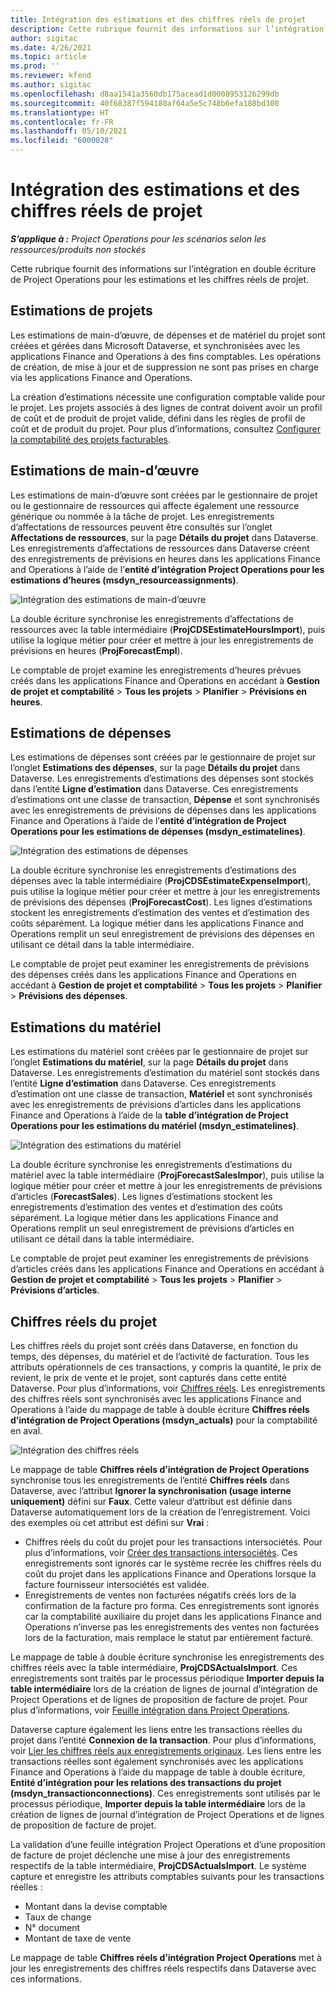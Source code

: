 ```yaml
---
title: Intégration des estimations et des chiffres réels de projet
description: Cette rubrique fournit des informations sur l’intégration en double écriture de Project Operations pour les estimations et les chiffres réels de projet.
author: sigitac
ms.date: 4/26/2021
ms.topic: article
ms.prod: ''
ms.reviewer: kfend
ms.author: sigitac
ms.openlocfilehash: d8aa1541a3560db175acead1d000895312b299db
ms.sourcegitcommit: 40f68387f594180af64a5e5c748b6efa188bd300
ms.translationtype: HT
ms.contentlocale: fr-FR
ms.lasthandoff: 05/10/2021
ms.locfileid: "6000028"
---
```

# <a name="project-estimates-and-actuals-integration"></a>Intégration des estimations et des chiffres réels de projet

_**S’applique à :** Project Operations pour les scénarios selon les ressources/produits non stockés_

Cette rubrique fournit des informations sur l’intégration en double écriture de Project Operations pour les estimations et les chiffres réels de projet.

## <a name="project-estimates"></a>Estimations de projets

Les estimations de main-d’œuvre, de dépenses et de matériel du projet sont créées et gérées dans Microsoft Dataverse, et synchronisées avec les applications Finance and Operations à des fins comptables. Les opérations de création, de mise à jour et de suppression ne sont pas prises en charge via les applications Finance and Operations.

La création d’estimations nécessite une configuration comptable valide pour le projet. Les projets associés à des lignes de contrat doivent avoir un profil de coût et de produit de projet valide, défini dans les règles de profil de coût et de produit du projet. Pour plus d’informations, consultez [Configurer la comptabilité des projets facturables](../project-accounting/configure-accounting-billable-projects.md#configure-project-cost-and-revenue-profile-rules).

## <a name="labor-estimates"></a>Estimations de main-d’œuvre

Les estimations de main-d’œuvre sont créées par le gestionnaire de projet ou le gestionnaire de ressources qui affecte également une ressource générique ou nommée à la tâche de projet. Les enregistrements d’affectations de ressources peuvent être consultés sur l’onglet **Affectations de ressources**, sur la page **Détails du projet** dans Dataverse. Les enregistrements d’affectations de ressources dans Dataverse créent des enregistrements de prévisions en heures dans les applications Finance and Operations à l’aide de l’**entité d’intégration Project Operations pour les estimations d’heures (msdyn\_resourceassignments)**.

   ![Intégration des estimations de main-d’œuvre](./Media/DW4LaborEstimates.png)

La double écriture synchronise les enregistrements d’affectations de ressources avec la table intermédiaire (**ProjCDSEstimateHoursImport**), puis utilise la logique métier pour créer et mettre à jour les enregistrements de prévisions en heures (**ProjForecastEmpl**).

Le comptable de projet examine les enregistrements d’heures prévues créés dans les applications Finance and Operations en accédant à **Gestion de projet et comptabilité** > **Tous les projets** > **Planifier** > **Prévisions en heures**.

## <a name="expense-estimates"></a>Estimations de dépenses

Les estimations de dépenses sont créées par le gestionnaire de projet sur l’onglet **Estimations des dépenses**, sur la page **Détails du projet** dans Dataverse. Les enregistrements d’estimations des dépenses sont stockés dans l’entité **Ligne d’estimation** dans Dataverse. Ces enregistrements d’estimations ont une classe de transaction, **Dépense** et sont synchronisés avec les enregistrements de prévisions de dépenses dans les applications Finance and Operations à l’aide de l’**entité d’intégration de Project Operations pour les estimations de dépenses (msdyn\_estimatelines)**.

   ![Intégration des estimations de dépenses](./Media/DW4ExpenseEstimates.png)

La double écriture synchronise les enregistrements d’estimations des dépenses avec la table intermédiaire (**ProjCDSEstimateExpenseImport**), puis utilise la logique métier pour créer et mettre à jour les enregistrements de prévisions des dépenses (**ProjForecastCost**). Les lignes d’estimations stockent les enregistrements d’estimation des ventes et d’estimation des coûts séparément. La logique métier dans les applications Finance and Operations remplit un seul enregistrement de prévisions des dépenses en utilisant ce détail dans la table intermédiaire.

Le comptable de projet peut examiner les enregistrements de prévisions des dépenses créés dans les applications Finance and Operations en accédant à **Gestion de projet et comptabilité** > **Tous les projets** > **Planifier** > **Prévisions des dépenses**.

## <a name="material-estimates"></a>Estimations du matériel

Les estimations du matériel sont créées par le gestionnaire de projet sur l’onglet **Estimations du matériel**, sur la page **Détails du projet** dans Dataverse. Les enregistrements d’estimation du matériel sont stockés dans l’entité **Ligne d’estimation** dans Dataverse. Ces enregistrements d’estimation ont une classe de transaction, **Matériel** et sont synchronisés avec les enregistrements de prévisions d’articles dans les applications Finance and Operations à l’aide de la **table d’intégration de Project Operations pour les estimations du matériel (msdyn\_estimatelines)**.

   ![Intégration des estimations du matériel](./Media/DW4MaterialEstimates.png)

La double écriture synchronise les enregistrements d’estimations du matériel avec la table intermédiaire (**ProjForecastSalesImpor**), puis utilise la logique métier pour créer et mettre à jour les enregistrements de prévisions d’articles (**ForecastSales**). Les lignes d’estimations stockent les enregistrements d’estimation des ventes et d’estimation des coûts séparément. La logique métier dans les applications Finance and Operations remplit un seul enregistrement de prévisions d’articles en utilisant ce détail dans la table intermédiaire.

Le comptable de projet peut examiner les enregistrements de prévisions d’articles créés dans les applications Finance and Operations en accédant à **Gestion de projet et comptabilité** > **Tous les projets** > **Planifier** > **Prévisions d’articles**.

## <a name="project-actuals"></a>Chiffres réels du projet

Les chiffres réels du projet sont créés dans Dataverse, en fonction du temps, des dépenses, du matériel et de l’activité de facturation. Tous les attributs opérationnels de ces transactions, y compris la quantité, le prix de revient, le prix de vente et le projet, sont capturés dans cette entité Dataverse. Pour plus d’informations, voir [Chiffres réels](../actuals/actuals-overview.md). Les enregistrements des chiffres réels sont synchronisés avec les applications Finance and Operations à l’aide du mappage de table à double écriture **Chiffres réels d’intégration de Project Operations (msdyn\_actuals)** pour la comptabilité en aval.

   ![Intégration des chiffres réels](./Media/DW4Actuals.png)

Le mappage de table **Chiffres réels d’intégration de Project Operations** synchronise tous les enregistrements de l’entité **Chiffres réels** dans Dataverse, avec l’attribut **Ignorer la synchronisation (usage interne uniquement)** défini sur **Faux**. Cette valeur d’attribut est définie dans Dataverse automatiquement lors de la création de l’enregistrement. Voici des exemples où cet attribut est défini sur **Vrai** :

  - Chiffres réels du coût du projet pour les transactions intersociétés. Pour plus d’informations, voir [Créer des transactions intersociétés](../project-accounting/create-intercompany-transactions.md). Ces enregistrements sont ignorés car le système recrée les chiffres réels du coût du projet dans les applications Finance and Operations lorsque la facture fournisseur intersociétés est validée.
  - Enregistrements de ventes non facturées négatifs créés lors de la confirmation de la facture pro forma. Ces enregistrements sont ignorés car la comptabilité auxiliaire du projet dans les applications Finance and Operations n’inverse pas les enregistrements des ventes non facturées lors de la facturation, mais remplace le statut par entièrement facturé.

Le mappage de table à double écriture synchronise les enregistrements des chiffres réels avec la table intermédiaire, **ProjCDSActualsImport**. Ces enregistrements sont traités par le processus périodique **Importer depuis la table intermédiaire** lors de la création de lignes de journal d’intégration de Project Operations et de lignes de proposition de facture de projet. Pour plus d’informations, voir [Feuille intégration dans Project Operations](../project-accounting/project-operations-integration-journal.md).

Dataverse capture également les liens entre les transactions réelles du projet dans l’entité **Connexion de la transaction**. Pour plus d’informations, voir [Lier les chiffres réels aux enregistrements originaux](../actuals/linkingactuals.md). Les liens entre les transactions réelles sont également synchronisés avec les applications Finance and Operations à l’aide du mappage de table à double écriture, **Entité d’intégration pour les relations des transactions du projet (msdyn\_transactionconnections)**. Ces enregistrements sont utilisés par le processus périodique, **Importer depuis la table intermédiaire** lors de la création de lignes de journal d’intégration de Project Operations et de lignes de proposition de facture de projet.

La validation d’une feuille intégration Project Operations et d’une proposition de facture de projet déclenche une mise à jour des enregistrements respectifs de la table intermédiaire, **ProjCDSActualsImport**. Le système capture et enregistre les attributs comptables suivants pour les transactions réelles :

- Montant dans la devise comptable
- Taux de change
- N° document
- Montant de taxe de vente

Le mappage de table **Chiffres réels d’intégration Project Operations** met à jour les enregistrements des chiffres réels respectifs dans Dataverse avec ces informations.
